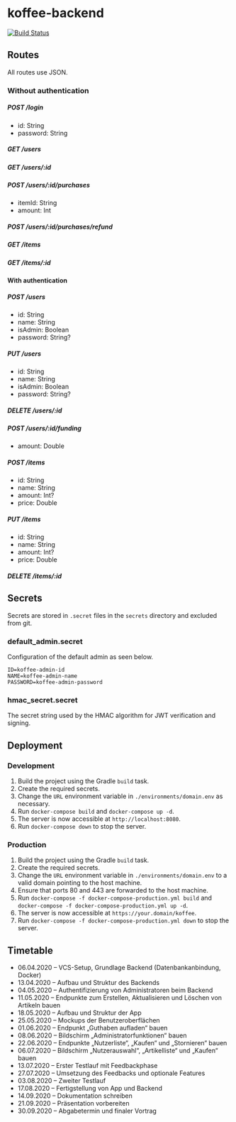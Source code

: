 # koffee-backend

[![Build Status](https://travis-ci.com/DerYeger/koffee-backend.svg?token=juB9bV6tFyoA5v7Hx1o4&branch=develop)](https://travis-ci.com/DerYeger/koffee-backend)

## Routes

All routes use JSON.

### Without authentication

##### POST /login

- id: String
- password: String

##### GET /users

##### GET /users/:id

##### POST /users/:id/purchases

- itemId: String
- amount: Int

##### POST /users/:id/purchases/refund

##### GET /items

##### GET /items/:id

#### With authentication

##### POST /users

- id: String
- name: String
- isAdmin: Boolean
- password: String?

##### PUT /users

- id: String
- name: String
- isAdmin: Boolean
- password: String?

##### DELETE /users/:id

##### POST /users/:id/funding

- amount: Double

##### POST /items

- id: String
- name: String
- amount: Int?
- price: Double

##### PUT /items

- id: String
- name: String
- amount: Int?
- price: Double

##### DELETE /items/:id

## Secrets

Secrets are stored in `.secret` files in the `secrets` directory and excluded from git.

### default_admin.secret

Configuration of the default admin as seen below.

```
ID=koffee-admin-id
NAME=koffee-admin-name
PASSWORD=koffee-admin-password
```

### hmac_secret.secret

The secret string used by the HMAC algorithm for JWT verification and signing.

## Deployment

### Development

1. Build the project using the Gradle `build` task.
2. Create the required secrets.
3. Change the `URL` environment variable in `./environments/domain.env` as necessary.
4. Run `docker-compose build` and `docker-compose up -d`.
5. The server is now accessible at `http://localhost:8080`.
6. Run `docker-compose down` to stop the server.

### Production

1. Build the project using the Gradle `build` task.
2. Create the required secrets.
3. Change the `URL` environment variable in `./environments/domain.env` to a valid domain pointing to the host machine.
4. Ensure that ports 80 and 443 are forwarded to the host machine.
5. Run `docker-compose -f docker-compose-production.yml build` and `docker-compose -f docker-compose-production.yml up -d`.
6. The server is now accessible at `https://your.domain/koffee`.
7. Run `docker-compose -f docker-compose-production.yml down` to stop the server.

## Timetable

* 06.04.2020 – VCS-Setup, Grundlage Backend (Datenbankanbindung, Docker)
* 13.04.2020 – Aufbau und Struktur des Backends
* 04.05.2020 – Authentifizierung von Administratoren beim Backend
* 11.05.2020 – Endpunkte zum Erstellen, Aktualisieren und Löschen von Artikeln bauen
* 18.05.2020 – Aufbau und Struktur der App
* 25.05.2020 – Mockups der Benutzeroberflächen
* 01.06.2020 – Endpunkt „Guthaben aufladen“ bauen 
* 08.06.2020 – Bildschirm „Administratorfunktionen“ bauen
* 22.06.2020 – Endpunkte „Nutzerliste“, „Kaufen“ und „Stornieren“ bauen
* 06.07.2020 – Bildschirm „Nutzerauswahl“, „Artikelliste“ und „Kaufen“ bauen
* 13.07.2020 – Erster Testlauf mit Feedbackphase
* 27.07.2020 – Umsetzung des Feedbacks und optionale Features
* 03.08.2020 – Zweiter Testlauf
* 17.08.2020 – Fertigstellung von App und Backend
* 14.09.2020 – Dokumentation schreiben
* 21.09.2020 – Präsentation vorbereiten
* 30.09.2020 – Abgabetermin und finaler Vortrag
